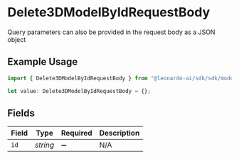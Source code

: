 # Delete3DModelByIdRequestBody

Query parameters can also be provided in the request body as a JSON object

## Example Usage

```typescript
import { Delete3DModelByIdRequestBody } from "@leonardo-ai/sdk/sdk/models/operations";

let value: Delete3DModelByIdRequestBody = {};
```

## Fields

| Field              | Type               | Required           | Description        |
| ------------------ | ------------------ | ------------------ | ------------------ |
| `id`               | *string*           | :heavy_minus_sign: | N/A                |